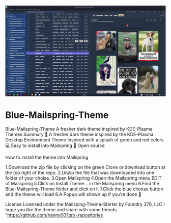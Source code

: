 ![Screenshot](Screenshot_1.png)
# Blue-Mailspring-Theme

Blue-Mailspring-Theme 
A fresher dark theme inspired by KDE-Plasma Themes 
Summary 
📍 A fresher dark theme inspired by the KDE-Plasma Desktop Environment Theme Inspired with a splash of green and red colors
💻 Easy to install into Mailspring
🎉 Open source 

How to install the theme into Mailspring 

1.Download the zip file by clicking on the green Clone or download button at the top right of the repo.
2.Unzip the file that was downloaded into one folder of your choise.
3.Open Mailspring
4.Open the Mailspring menu EDIT of Mailspring
5.Click on Install Theme... in the Mailspring menu
6.Find the Blue-Mailspring-Theme folder and click on it
7.Click the blue choose button and the theme will load
8.A Popup will shown up if you’re done 🎉 


License 
Licensed under the Mailsping-Theme-Starter by Foundry 376, LLC 
I hope you like the theme and share with some friends. 
“https://github.com/hanny00?tab=repositories
